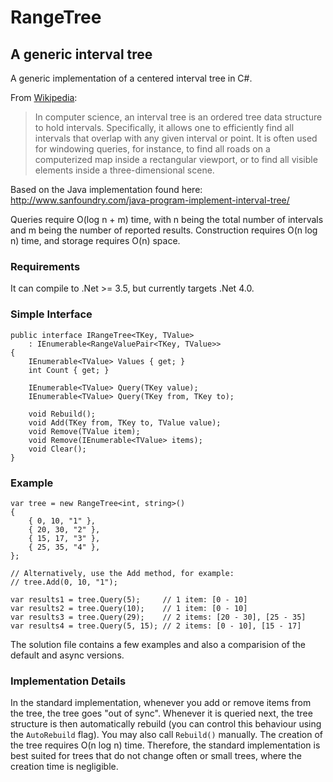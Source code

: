 RangeTree
=========

## A generic interval tree

A generic implementation of a centered interval tree in C#.

From [Wikipedia](http://en.wikipedia.org/wiki/Interval_tree):
> In computer science, an interval tree is an ordered tree data structure to hold intervals. Specifically, it allows one to efficiently find all intervals that overlap with any given interval or point. It is often used for windowing queries, for instance, to find all roads on a computerized map inside a rectangular viewport, or to find all visible elements inside a three-dimensional scene.

Based on the Java implementation found here: http://www.sanfoundry.com/java-program-implement-interval-tree/

Queries require O(log n + m) time, with n being the total number of intervals and m being the number of reported results. Construction requires O(n log n) time, and storage requires O(n) space.

### Requirements ###

It can compile to .Net >= 3.5, but currently targets .Net 4.0.

### Simple Interface ###

    public interface IRangeTree<TKey, TValue> 
        : IEnumerable<RangeValuePair<TKey, TValue>>
    {
        IEnumerable<TValue> Values { get; }
        int Count { get; }

        IEnumerable<TValue> Query(TKey value);
        IEnumerable<TValue> Query(TKey from, TKey to);

        void Rebuild();
        void Add(TKey from, TKey to, TValue value);
        void Remove(TValue item);
        void Remove(IEnumerable<TValue> items);
        void Clear();
    }
    
### Example ###

    var tree = new RangeTree<int, string>()
    {
        { 0, 10, "1" },
        { 20, 30, "2" },
        { 15, 17, "3" },
        { 25, 35, "4" },
    };
    
    // Alternatively, use the Add method, for example:
    // tree.Add(0, 10, "1");

    var results1 = tree.Query(5);     // 1 item: [0 - 10]
    var results2 = tree.Query(10);    // 1 item: [0 - 10]
    var results3 = tree.Query(29);    // 2 items: [20 - 30], [25 - 35]
    var results4 = tree.Query(5, 15); // 2 items: [0 - 10], [15 - 17]
    
The solution file contains a few examples and also a comparision of the default and async versions.
    
### Implementation Details ###

In the standard implementation, whenever you add or remove items from the tree, the tree goes "out of sync". Whenever it is queried next, the tree structure is then automatically rebuild (you can control this behaviour using the `AutoRebuild` flag). You may also call `Rebuild()` manually.
The creation of the tree requires O(n log n) time. Therefore, the standard implementation is best suited for trees that do not change often or small trees, where the creation time is negligible.
